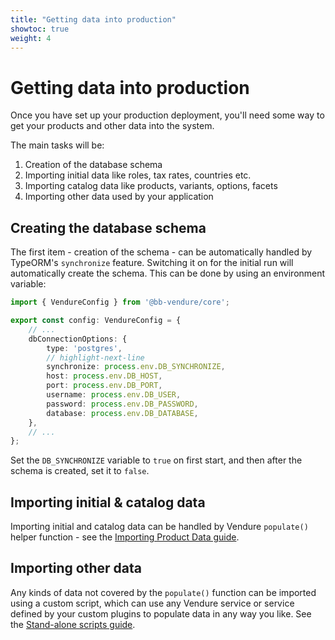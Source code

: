 ```yaml
---
title: "Getting data into production"
showtoc: true
weight: 4
---
```


# Getting data into production

Once you have set up your production deployment, you'll need some way to get your products and other data into the system.

The main tasks will be:

1. Creation of the database schema
2. Importing initial data like roles, tax rates, countries etc.
3. Importing catalog data like products, variants, options, facets
4. Importing other data used by your application

## Creating the database schema

The first item - creation of the schema - can be automatically handled by TypeORM's `synchronize` feature. Switching it on for the initial
run will automatically create the schema. This can be done by using an environment variable:

```ts title="src/vendure-config.ts"
import { VendureConfig } from '@bb-vendure/core';

export const config: VendureConfig = {
    // ...
    dbConnectionOptions: {
        type: 'postgres',
        // highlight-next-line
        synchronize: process.env.DB_SYNCHRONIZE,
        host: process.env.DB_HOST,
        port: process.env.DB_PORT,
        username: process.env.DB_USER,
        password: process.env.DB_PASSWORD,
        database: process.env.DB_DATABASE,
    },
    // ...
};
```

Set the `DB_SYNCHRONIZE` variable to `true` on first start, and then after the schema is created, set it to `false`.

## Importing initial & catalog data

Importing initial and catalog data can be handled by Vendure `populate()` helper function - see the [Importing Product Data guide](/guides/developer-guide/importing-data/).

## Importing other data

Any kinds of data not covered by the `populate()` function can be imported using a custom script, which can use any Vendure service or service defined by your custom plugins to populate data in any way you like. See the [Stand-alone scripts guide](/guides/developer-guide/stand-alone-scripts/).
